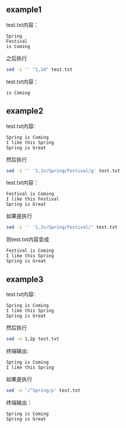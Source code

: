 ## example1
test.txt内容：
```
Spring
Festival
is Coming
```

之后执行

```sh
sed -i '' "1,2d" test.txt
```

test.txt内容：
``` 
is Coming
```


## example2

test.txt内容:
``` 
Spring is Coming
I like this Spring
Spring is Great
```

然后执行
```sh
sed -i '' '1,2s/Spring/Festival/g' test.txt
```

test.txt内容：
```
Festival is Coming
I like this Festival
Spring is Great
```

如果是执行
```sh 
sed -i '' '1,2s/Spring/Festival/' test.txt
```
则test.txt内容变成
``` 
Festival is Coming
I like this Spring
Spring is Great
```


## example3
test.txt内容:
``` 
Spring is Coming
I like this Spring
Spring is Great
```

然后执行
```sh
sed -n 1,2p test.txt
```
终端输出:
``` 
Spring is Coming
I like this Spring
```

如果是执行
```sh
sed -n '/^Spring/p' test.txt
```
终端输出：
``` 
Spring is Coming
Spring is Great
```
